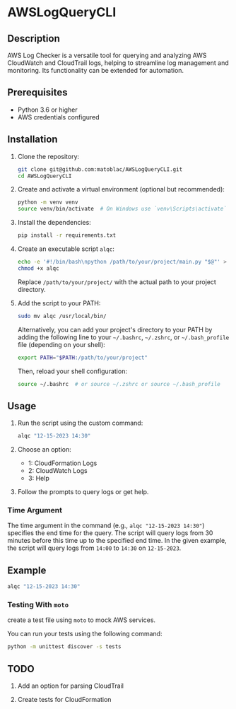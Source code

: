 # AWSLogQueryCLI

## Description

AWS Log Checker is a versatile tool for querying and analyzing AWS CloudWatch and CloudTrail logs, helping to streamline log management and monitoring. Its functionality can be extended for automation.

## Prerequisites

- Python 3.6 or higher
- AWS credentials configured

## Installation 

1. Clone the repository:
    ```sh
    git clone git@github.com:matoblac/AWSLogQueryCLI.git
    cd AWSLogQueryCLI
    ```

2. Create and activate a virtual environment (optional but recommended):
    ```sh
    python -m venv venv
    source venv/bin/activate  # On Windows use `venv\Scripts\activate`
    ```

3. Install the dependencies:
    ```sh
    pip install -r requirements.txt
    ```

4. Create an executable script `alqc`:

    ```sh
    echo -e '#!/bin/bash\npython /path/to/your/project/main.py "$@"' > alqc
    chmod +x alqc
    ```

    Replace `/path/to/your/project/` with the actual path to your project directory.

5. Add the script to your PATH:

    ```sh
    sudo mv alqc /usr/local/bin/
    ```

    Alternatively, you can add your project's directory to your PATH by adding the following line to your `~/.bashrc`, `~/.zshrc`, or `~/.bash_profile` file (depending on your shell):

    ```sh
    export PATH="$PATH:/path/to/your/project"
    ```

    Then, reload your shell configuration:

    ```sh
    source ~/.bashrc  # or source ~/.zshrc or source ~/.bash_profile
    ```

## Usage

1. Run the script using the custom command:
    ```sh
    alqc "12-15-2023 14:30"
    ```

2. Choose an option:
    - 1: CloudFormation Logs
    - 2: CloudWatch Logs
    - 3: Help

3. Follow the prompts to query logs or get help.

### Time Argument

The time argument in the command (e.g., `alqc "12-15-2023 14:30"`) specifies the end time for the query. The script will query logs from 30 minutes before this time up to the specified end time. In the given example, the script will query logs from `14:00` to `14:30` on `12-15-2023`.

## Example
```sh
alqc "12-15-2023 14:30"
```

### Testing With `moto`

create a test file using `moto` to mock AWS services.

You can run your tests using the following command:
```sh
python -m unittest discover -s tests
```


## TODO

1. Add an option for parsing CloudTrail

2. Create tests for CloudFormation 
